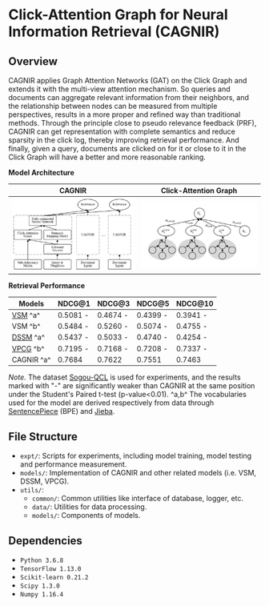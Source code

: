 # Click-Attention Graph for Neural Information Retrieval (CAGNIR)

## Overview

CAGNIR applies Graph Attention Networks (GAT) on the Click Graph and extends it with the multi-view attention mechanism. So queries and documents can aggregate relevant information from their neighbors, and the relationship between nodes can be measured from multiple perspectives, results in a more proper and refined way than traditional methods. Through the principle close to pseudo relevance feedback (PRF), CAGNIR can get representation with complete semantics and reduce sparsity in the click log, thereby improving retrieval performance. And finally, given a query, documents are clicked on for it or close to it in the Click Graph will have a better and more reasonable ranking.

**Model Architecture**

| CAGNIR | Click-Attention Graph |
| ---- | ---- |
| ![](https://raw.githubusercontent.com/rmhsiao/CAGNIR/demo/CAGNIR.png) | ![](https://raw.githubusercontent.com/rmhsiao/CAGNIR/demo/Click-Attention%20Graph.png) |

**Retrieval Performance**

| Models                                                     | NDCG@1   | NDCG@3   | NDCG@5   | NDCG@10  |
| ---------------------------------------------------------- | -------- | -------- | -------- | -------- |
| [VSM](https://dl.acm.org/doi/10.1145/361219.361220) ^a^    | 0.5081 - | 0.4674 - | 0.4399 - | 0.3941 - |
| VSM ^b^                                                    | 0.5484 - | 0.5260 - | 0.5074 - | 0.4755 - |
| [DSSM](https://dl.acm.org/doi/10.1145/2505515.2505665) ^a^ | 0.5437 - | 0.5033 - | 0.4740 - | 0.4254 - |
| [VPCG](https://dl.acm.org/doi/10.1145/2911451.2911531) ^b^ | 0.7195 - | 0.7168 - | 0.7208 - | 0.7337 - |
| CAGNIR ^a^                                                 | 0.7684   | 0.7622   | 0.7551   | 0.7463   |

*Note.* The dataset [Sogou-QCL](https://dl.acm.org/doi/10.1145/3209978.3210092) is used for experiments, and the results marked with "-" are significantly weaker than CAGNIR at the same position under the Student's Paired t-test (p-value<0.01).
^a,b^ The vocabularies used for the model are derived respectively from data through [SentencePiece](https://github.com/google/sentencepiece/) (BPE) and [Jieba](https://github.com/fxsjy/jieba).


## File Structure

- `expt/`: Scripts for experiments, including model training, model testing and performance measurement.
- `models/`: Implementation of CAGNIR and other related models (i.e. VSM, DSSM, VPCG).
- `utils/`:
    - `common/`: Common utilities like interface of database, logger, etc.
    - `data/`: Utilities for data processing.
    - `models/`: Components of models.

## Dependencies

-   `Python 3.6.8`
-   `TensorFlow 1.13.0`
-   `Scikit-learn 0.21.2`
-   `Scipy 1.3.0`
-   `Numpy 1.16.4`
